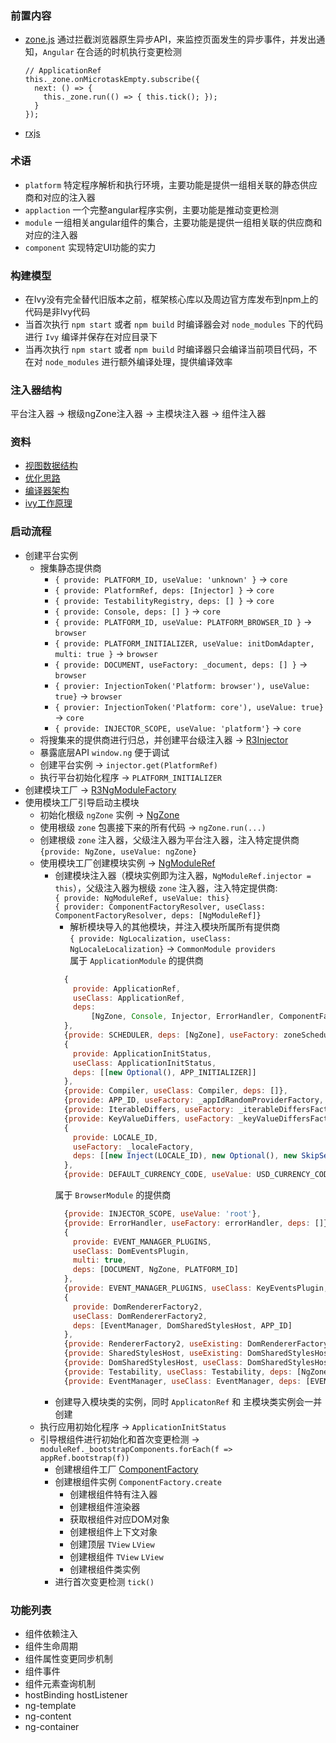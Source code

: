 ### 前置内容
- [zone.js](https://github.com/angular/angular/blob/master/packages/zone.js/lib/zone.ts) 通过拦截浏览器原生异步API，来监控页面发生的异步事件，并发出通知，`Angular` 在合适的时机执行变更检测
  ```
  // ApplicationRef
  this._zone.onMicrotaskEmpty.subscribe({
    next: () => { 
      this._zone.run(() => { this.tick(); }); 
    }
  });
  ```
- [rxjs](https://rxjs-dev.firebaseapp.com/api) 


### 术语
- `platform` 特定程序解析和执行环境，主要功能是提供一组相关联的静态供应商和对应的注入器
- `applaction` 一个完整angular程序实例，主要功能是推动变更检测
- `module` 一组相关angular组件的集合，主要功能是提供一组相关联的供应商和对应的注入器
- `component` 实现特定UI功能的实力


### 构建模型
- 在Ivy没有完全替代旧版本之前，框架核心库以及周边官方库发布到npm上的代码是非Ivy代码
- 当首次执行 `npm start` 或者 `npm build` 时编译器会对 `node_modules` 下的代码进行 `Ivy` 编译并保存在对应目录下
- 当再次执行 `npm start` 或者 `npm build` 时编译器只会编译当前项目代码，不在对 `node_modules` 进行额外编译处理，提供编译效率


### 注入器结构
平台注入器 -> 根级ngZone注入器 -> 主模块注入器 -> 组件注入器


### 资料
- [视图数据结构](https://github.com/angular/angular/tree/master/packages/core/src/render3/VIEW_DATA.md)
- [优化思路](https://github.com/angular/angular/tree/master/packages/core/src/render3/PERF_NOTES.md)
- [编译器架构](https://github.com/angular/angular/tree/master/packages/compiler/design/architecture.md)
- [ivy工作原理](../assets/doc/Angular-Ivy.pptx)


### 启动流程
- 创建平台实例
  - 搜集静态提供商  
    - `{ provide: PLATFORM_ID, useValue: 'unknown' }` -> `core`
    - `{ provide: PlatformRef, deps: [Injector] }` -> `core`
    - `{ provide: TestabilityRegistry, deps: [] }` -> `core`
    - `{ provide: Console, deps: [] }` -> `core`
    - `{ provide: PLATFORM_ID, useValue: PLATFORM_BROWSER_ID }` -> `browser`
    - `{ provide: PLATFORM_INITIALIZER, useValue: initDomAdapter, multi: true }` -> `browser`
    - `{ provide: DOCUMENT, useFactory: _document, deps: [] }` -> `browser`
    - `{ provier: InjectionToken('Platform: browser'), useValue: true}` -> `browser`
    - `{ provier: InjectionToken('Platform: core'), useValue: true}` -> `core`
    - `{ provide: INJECTOR_SCOPE, useValue: 'platform'}` -> `core`
  - 将搜集来的提供商进行归总，并创建平台级注入器 -> [R3Injector](https://github.com/angular/angular/tree/master/packages/core/src/di/r3_injector.ts)
  - 暴露底层API `window.ng` 便于调试
  - 创建平台实例 -> `injector.get(PlatformRef)`
  - 执行平台初始化程序 -> `PLATFORM_INITIALIZER`
- 创建模块工厂 -> [R3NgModuleFactory](https://github.com/angular/angular/tree/master/packages/core/src/render3/ng_module_ref.ts)
- 使用模块工厂引导启动主模块
  - 初始化根级 `ngZone` 实例 -> [NgZone](https://github.com/angular/angular/tree/master/packages/core/src/zone/ng_zone.ts)
  - 使用根级 `zone` 包裹接下来的所有代码 -> `ngZone.run(...)`
  - 创建根级 `zone` 注入器，父级注入器为平台注入器，注入特定提供商 `{provide: NgZone, useValue: ngZone}`
  - 使用模块工厂创建模块实例 -> [NgModuleRef](https://github.com/angular/angular/tree/master/packages/core/src/render3/ng_module_ref.ts)
    - 创建模块注入器（模块实例即为注入器，`NgModuleRef.injector = this`），父级注入器为根级 `zone` 注入器，注入特定提供商:  
    `{ provide: NgModuleRef, useValue: this}`  
    `{ provider: ComponentFactoryResolver, useClass: ComponentFactoryResolver, deps: [NgModuleRef]}`  
      - 解析模块导入的其他模块，并注入模块所属所有提供商  
      `{ provide: NgLocalization, useClass: NgLocaleLocalization}`  -> `CommonModule providers`  
      属于 `ApplicationModule` 的提供商
      ```javascript
        {
          provide: ApplicationRef,
          useClass: ApplicationRef,
          deps:
              [NgZone, Console, Injector, ErrorHandler, ComponentFactoryResolver, ApplicationInitStatus]
        },
        {provide: SCHEDULER, deps: [NgZone], useFactory: zoneSchedulerFactory},
        {
          provide: ApplicationInitStatus,
          useClass: ApplicationInitStatus,
          deps: [[new Optional(), APP_INITIALIZER]]
        },
        {provide: Compiler, useClass: Compiler, deps: []},
        {provide: APP_ID, useFactory: _appIdRandomProviderFactory, deps: <any[]>[]},
        {provide: IterableDiffers, useFactory: _iterableDiffersFactory, deps: []},
        {provide: KeyValueDiffers, useFactory: _keyValueDiffersFactory, deps: []},
        {
          provide: LOCALE_ID,
          useFactory: _localeFactory,
          deps: [[new Inject(LOCALE_ID), new Optional(), new SkipSelf()]]
        },
        {provide: DEFAULT_CURRENCY_CODE, useValue: USD_CURRENCY_CODE},
      ```  
      属于 `BrowserModule` 的提供商
      ```javascript  
        {provide: INJECTOR_SCOPE, useValue: 'root'},
        {provide: ErrorHandler, useFactory: errorHandler, deps: []},
        {
          provide: EVENT_MANAGER_PLUGINS,
          useClass: DomEventsPlugin,
          multi: true,
          deps: [DOCUMENT, NgZone, PLATFORM_ID]
        },
        {provide: EVENT_MANAGER_PLUGINS, useClass: KeyEventsPlugin, multi: true, deps: [DOCUMENT]},
        {
          provide: DomRendererFactory2,
          useClass: DomRendererFactory2,
          deps: [EventManager, DomSharedStylesHost, APP_ID]
        },
        {provide: RendererFactory2, useExisting: DomRendererFactory2},
        {provide: SharedStylesHost, useExisting: DomSharedStylesHost},
        {provide: DomSharedStylesHost, useClass: DomSharedStylesHost, deps: [DOCUMENT]},
        {provide: Testability, useClass: Testability, deps: [NgZone]},
        {provide: EventManager, useClass: EventManager, deps: [EVENT_MANAGER_PLUGINS, NgZone]},
      ```   
    - 创建导入模块类的实例，同时 `ApplicatonRef` 和 主模块类实例会一并创建
  - 执行应用初始化程序 -> `ApplicationInitStatus`
  - 引导根组件进行初始化和首次变更检测 -> `moduleRef._bootstrapComponents.forEach(f => appRef.bootstrap(f))`
    - 创建根组件工厂 [ComponentFactory](https://github.com/angular/angular/tree/master/packages/core/src/render3/component_ref.ts)
    - 创建根组件实例 `ComponentFactory.create`
      - 创建根组件特有注入器
      - 创建根组件渲染器
      - 获取根组件对应DOM对象
      - 创建根组件上下文对象
      - 创建顶层 `TView` `LView`
      - 创建根组件 `TView` `LView`
      - 创建根组件类实例
    - 进行首次变更检测 `tick()`

### 功能列表
- 组件依赖注入
- 组件生命周期
- 组件属性变更同步机制
- 组件事件
- 组件元素查询机制
- hostBinding hostListener
- ng-template
- ng-content
- ng-container
